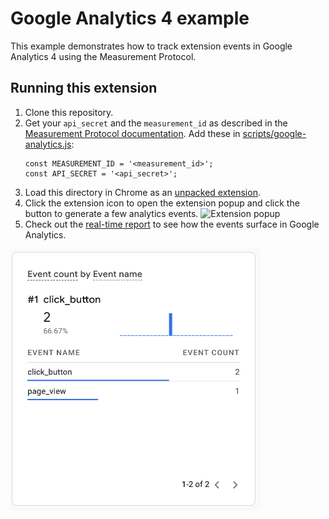# Google Analytics 4 example

This example demonstrates how to track extension events in Google Analytics 4 using the Measurement Protocol.

## Running this extension

1. Clone this repository.
2. Get your `api_secret` and the `measurement_id` as described in the [Measurement Protocol documentation](https://developers.google.com/analytics/devguides/collection/protocol/ga4). Add these in [scripts/google-analytics.js](scripts/google-analytics.js):
   ```
   const MEASUREMENT_ID = '<measurement_id>';
   const API_SECRET = '<api_secret>';
   ```
3. Load this directory in Chrome as an [unpacked extension](https://developer.chrome.com/docs/extensions/mv3/getstarted/development-basics/#load-unpacked).
4. Click the extension icon to open the extension popup and click the button to generate a few analytics events.
   <img src="https://github-production-user-asset-6210df.s3.amazonaws.com/380472/240995103-87cb61a3-d3f9-44d6-9dfa-0e3bf0c11a1e.png" alt="Extension popup" width="200"/>
5. Check out the [real-time report](https://support.google.com/analytics/answer/1638635) to see how the events surface in Google Analytics.

<img src="../../.repo/images/google-analytics-events.png" alt="Google Analytics real-time report" width=400>
